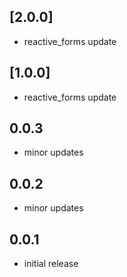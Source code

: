 ## [2.0.0]
* reactive_forms update

## [1.0.0]
* reactive_forms update

## 0.0.3
* minor updates

## 0.0.2
* minor updates

## 0.0.1
* initial release
